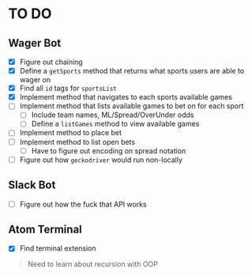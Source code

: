 # TO DO
## Wager Bot
- [x] Figure out chaining
- [x] Define a `getSports` method that returns what sports users are able to wager on
- [x] Find all `id` tags for `sportsList`
- [x] Implement method that navigates to each sports available games
- [ ] Implement method that lists available games to bet on for each sport
    - [ ] Include team names, ML/Spread/OverUnder odds
    - [ ] Define a `listGames` method to view available games
- [ ] Implement method to place bet
- [ ] Implement method to list open bets
  - [ ] Have to figure out encoding on spread notation
- [ ] Figure out how `geckodriver` would run non-locally

## Slack Bot
- [ ] Figure out how the fuck that API works

## Atom Terminal
- [x] Find terminal extension
> Need to learn about recursion with OOP
